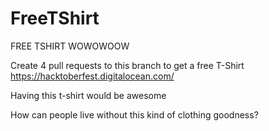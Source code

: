 # FreeTShirt
FREE TSHIRT WOWOWOOW

Create 4 pull requests to this branch to get a free T-Shirt
https://hacktoberfest.digitalocean.com/

Having this t-shirt would be awesome 

How can people live without this kind of clothing goodness?
